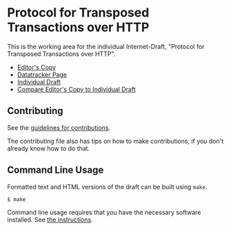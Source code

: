 <!-- regenerate: on (set to off if you edit this file) -->

# Protocol for Transposed Transactions over HTTP

This is the working area for the individual Internet-Draft, "Protocol for Transposed Transactions over HTTP".

* [Editor's Copy](https://kazuho.github.io/draft-unknown-ptth-ptth/#go.draft-unknown-ptth-ptth.html)
* [Datatracker Page](https://datatracker.ietf.org/doc/draft-unknown-ptth-ptth)
* [Individual Draft](https://datatracker.ietf.org/doc/html/draft-unknown-ptth-ptth)
* [Compare Editor's Copy to Individual Draft](https://kazuho.github.io/draft-unknown-ptth-ptth/#go.draft-unknown-ptth-ptth.diff)


## Contributing

See the
[guidelines for contributions](https://github.com/kazuho/draft-unknown-ptth-ptth/blob/main/CONTRIBUTING.md).

The contributing file also has tips on how to make contributions, if you
don't already know how to do that.

## Command Line Usage

Formatted text and HTML versions of the draft can be built using `make`.

```sh
$ make
```

Command line usage requires that you have the necessary software installed.  See
[the instructions](https://github.com/martinthomson/i-d-template/blob/main/doc/SETUP.md).

